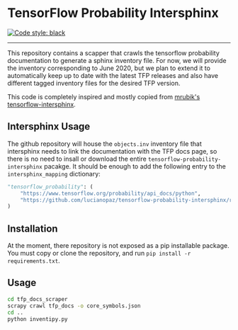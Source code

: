 # TensorFlow Probability Intersphinx

[![Code style: black](https://img.shields.io/badge/code%20style-black-000000.svg)](https://github.com/ambv/black)

----

This repository contains a scapper that crawls the tensorflow probability 
documentation to generate a sphinx inventory file. For now, we will provide
the inventory corresponding to June 2020, but we plan to extend it to automatically
keep up to date with the latest TFP releases and also have different tagged inventory
files for the desired TFP version.

This code is completely inspired and mostly copied from [mrubik's](https://github.com/mr-ubik)
[tensorflow-intersphinx](https://github.com/mr-ubik/tensorflow-intersphinx).

## Intersphinx Usage

The github repository will house the `objects.inv` inventory file that intersphinx
needs to link the documentation with the TFP docs page, so there is no need to insall
or download the entire `tensorflow-probability-intersphinx` pacakge. It should be
enough to add the following entry to the `intersphinx_mapping` dictionary:

```python
"tensorflow_probability": (
    "https://www.tensorflow.org/probability/api_docs/python",
    "https://github.com/lucianopaz/tensorflow-probability-intersphinx/raw/master/objects.inv",
)
```

## Installation

At the moment, there repository is not exposed as a pip installable package. You must
copy or clone the repository, and run `pip install -r requirements.txt`.

## Usage

```bash
cd tfp_docs_scraper
scrapy crawl tfp_docs -o core_symbols.json
cd ..
python inventipy.py
```
